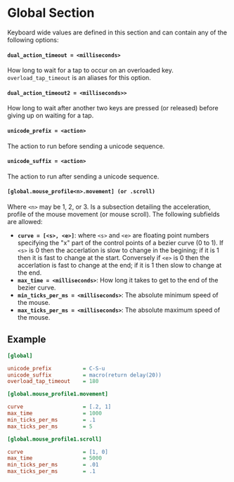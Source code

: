 # Global Section

Keyboard wide values are defined in this section and can contain any of the following options:

#### `dual_action_timeout = <milliseconds>`
How long to wait for a tap to occur on an overloaded
key. `overload_tap_timeout` is an aliases for this option.

#### `dual_action_timeout2 = <milliseconds>>`
How long to wait after another two keys are pressed (or released) before giving up on waiting for a
tap.

#### `unicode_prefix = <action>`
The action to run before sending a unicode sequence.

#### `unicode_suffix = <action>`
The action to run after sending a unicode sequence.

#### `[global.mouse_profile<n>.movement] (or .scroll)`
Where `<n>` may be 1, 2, or 3. Is a subsection detailing the acceleration, profile of the mouse
movement (or mouse scroll). The following subfields are allowed:

- **`curve = [<s>, <e>]`**: where `<s>` and `<e>` are floating point numbers specifying the "x"
      part of the control points of a bezier curve (0 to 1). If `<s>` is 0 then the accerlation is
      slow to change in the begining; if it is 1 then it is fast to change at the start. Conversely
      if `<e>` is 0 then the accerlation is fast to change at the end; if it is 1 then slow to
      change at the end.
- **`max_time = <milliseconds>`**: How long it takes to get to the end of the bezier curve.
- **`min_ticks_per_ms = <milliseconds>`**: The absolute minimum speed of the mouse.
- **`max_ticks_per_ms = <milliseconds>`**: The absolute maximum speed of the mouse.

## Example

```ini
[global]

unicode_prefix          = C-S-u
unicode_suffix          = macro(return delay(20))
overload_tap_timeout    = 180

[global.mouse_profile1.movement]

curve                   = [.2, 1]
max_time                = 1000
min_ticks_per_ms        = .1
max_ticks_per_ms        = 5

[global.mouse_profile1.scroll]

curve                   = [1, 0]
max_time                = 5000
min_ticks_per_ms        = .01
max_ticks_per_ms        = .1
```
